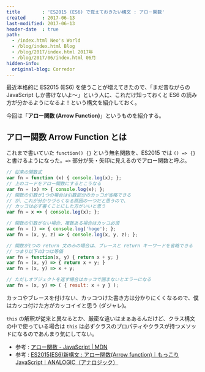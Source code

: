 ```yaml
---
title        : 'ES2015 (ES6) で覚えておきたい構文 : アロー関数'
created      : 2017-06-13
last-modified: 2017-06-13
header-date  : true
path:
  - /index.html Neo's World
  - /blog/index.html Blog
  - /blog/2017/index.html 2017年
  - /blog/2017/06/index.html 06月
hidden-info:
  original-blog: Corredor
---
```


最近本格的に ES2015 (ES6) を使うことが増えてきたので、「まだ昔ながらの JavaScript しか書けないよ〜」という人に、これだけ知っておくと ES6 の読み方が分かるようになるよ！という構文を紹介しておく。

今回は「**アロー関数 (Arrow Function)**」というものを紹介する。

## アロー関数 Arrow Function とは

これまで書いていた `function() {}` という無名関数を、ES2015 では `() => {}` と書けるようになった。`=>` 部分が矢・矢印に見えるのでアロー関数と呼ぶ。

```javascript
// 従来の関数式
var fn = function (x) { console.log(x); };
// 上のコードをアロー関数にするとこうなる
var fn = (x) => { console.log(x); };
// 関数の引数が1つの場合は引数部分のカッコが省略できる
// が、これが分かりづらくなる原因の一つだと思うので、
// カッコは必ず書くことにした方がいいと思う
var fn = x => { console.log(x); };

// 関数の引数がない場合、複数ある場合はカッコ必須
var fn = () => { console.log('hoge'); };
var fn = (x, y, z) => { console.log(x, y, z); };

// 関数が1つの return 文のみの場合は、ブレースと return キーワードを省略できる
// つまり以下の3つは等価
var fn = function(x, y) { return x + y; }
var fn = (x, y) => { return x + y; }
var fn = (x, y) => x + y;

// ただしオブジェクトを返す場合はカッコで囲まないとエラーになる
var fn = (x, y) => ( { result: x + y } );
```

カッコやブレースを付けない、カッコつけた書き方は分かりにくくなるので、僕はカッコ付けた方がカッコイイと思う (ダジャレ)。

`this` の解釈が従来と異なるとか、厳密な違いはまぁあるんだけど、クラス構文の中で使っている場合は `this` は必ずクラスのプロパティやクラスが持つメソッドになるのであんまり気にしてない。

- 参考 : [アロー関数 - JavaScript | MDN](https://developer.mozilla.org/ja/docs/Web/JavaScript/Reference/arrow_functions)
- 参考 : [ES2015(ES6)新構文 : アロー関数(Arrow function)｜もっこりJavaScript｜ANALOGIC（アナロジック）](http://analogic.jp/arrow-function/)
